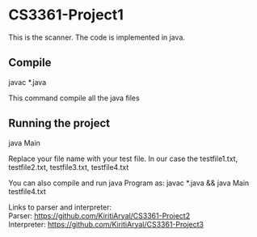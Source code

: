 # CS3361-Project1
This is the scanner.
The code is implemented in java.

Compile
-------------
javac *.java 

This command compile all the java files


Running the project
------------------------
java Main <filename>
 
Replace your file name with your test file. In our case the testfile1.txt, testfile2.txt, testfile3.txt, testfile4.txt

You can also compile and run java Program as:
javac *.java && java Main testfile4.txt

Links to parser and interpreter:
<br>
Parser: https://github.com/KiritiAryal/CS3361-Project2
<br>
Interpreter: https://github.com/KiritiAryal/CS3361-Project3
